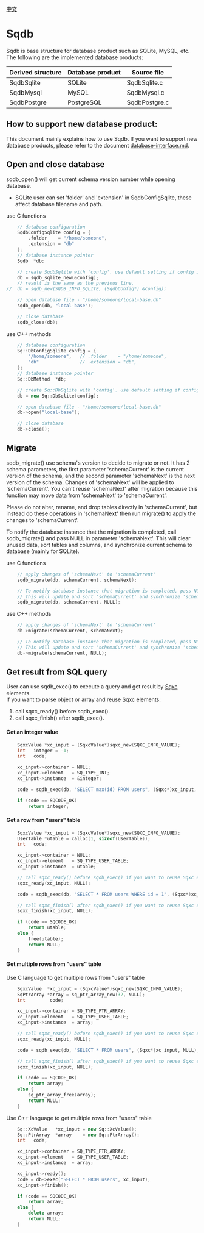 [中文](Sqdb.cn.md)

# Sqdb

Sqdb is base structure for database product such as SQLite, MySQL, etc.
The following are the implemented database products:

| Derived structure | Database product | Source file    |
| ----------------- | ---------------- | -------------- |
| SqdbSqlite        | SQLite           | SqdbSqlite.c   |
| SqdbMysql         | MySQL            | SqdbMysql.c    |
| SqdbPostgre       | PostgreSQL       | SqdbPostgre.c  |

## How to support new database product:

This document mainly explains how to use Sqdb. If you want to support new database products, please refer to the document [database-interface.md](database-interface.md).

## Open and close database

sqdb_open() will get current schema version number while opening database.  
* SQLite user can set 'folder' and 'extension' in SqdbConfigSqlite, these affect database filename and path.

use C functions

```c
	// database configuration
	SqdbConfigSqlite config = {
		.folder    = "/home/someone",
		.extension = "db"
	};
	// database instance pointer
	Sqdb  *db;

	// create SqdbSqlite with 'config'. use default setting if config is NULL.
	db = sqdb_sqlite_new(&config);
	// result is the same as the previous line.
//	db = sqdb_new(SQDB_INFO_SQLITE, (SqdbConfig*) &config);

	// open database file - "/home/someone/local-base.db"
	sqdb_open(db, "local-base");

	// close database
	sqdb_close(db);
```

use C++ methods

```c++
	// database configuration
	Sq::DbConfigSqlite config = {
		"/home/someone",   // .folder    = "/home/someone",
		"db"               // .extension = "db",
	};
	// database instance pointer
	Sq::DbMethod  *db;

	// create Sq::DbSqlite with 'config'. use default setting if config is NULL.
	db = new Sq::DbSqlite(config);

	// open database file - "/home/someone/local-base.db"
	db->open("local-base");

	// close database
	db->close();
```

## Migrate

sqdb_migrate() use schema's version to decide to migrate or not. It has 2 schema parameters, the first parameter 'schemaCurrent' is the current version of the schema, and the second parameter 'schemaNext' is the next version of the schema. Changes of 'schemaNext' will be applied to 'schemaCurrent'.
You can't reuse 'schemaNext' after migration because this function may move data from 'schemaNext' to 'schemaCurrent'.  
  
Please do not alter, rename, and drop tables directly in 'schemaCurrent', but instead do these operations in 'schemaNext' then run migrate() to apply the changes to 'schemaCurrent'.  
  
To notify the database instance that the migration is completed, call sqdb_migrate() and pass NULL in parameter 'schemaNext'. This will clear unused data, sort tables and columns, and synchronize current schema to database (mainly for SQLite).  
  
use C functions

```c
	// apply changes of 'schemaNext' to 'schemaCurrent'
	sqdb_migrate(db, schemaCurrent, schemaNext);

	// To notify database instance that migration is completed, pass NULL to the last parameter.
	// This will update and sort 'schemaCurrent' and synchronize 'schemaCurrent' to database (mainly for SQLite).
	sqdb_migrate(db, schemaCurrent, NULL);
```

use C++ methods

```c++
	// apply changes of 'schemaNext' to 'schemaCurrent'
	db->migrate(schemaCurrent, schemaNext);

	// To notify database instance that migration is completed, pass NULL to the last parameter.
	// This will update and sort 'schemaCurrent' and synchronize 'schemaCurrent' to database (mainly for SQLite).
	db->migrate(schemaCurrent, NULL);
```

## Get result from SQL query

User can use sqdb_exec() to execute a query and get result by [Sqxc](Sqxc.md) elements.  
If you want to parse object or array and reuse [Sqxc](Sqxc.md) elements:
1. call sqxc_ready() before sqdb_exec().
2. call sqxc_finish() after sqdb_exec().

#### Get an integer value

```c
	SqxcValue *xc_input = (SqxcValue*)sqxc_new(SQXC_INFO_VALUE);
	int   integer = -1;
	int   code;

	xc_input->container = NULL;
	xc_input->element   = SQ_TYPE_INT;
	xc_input->instance  = &integer;

	code = sqdb_exec(db, "SELECT max(id) FROM users", (Sqxc*)xc_input, NULL);

	if (code == SQCODE_OK)
		return integer;
```

#### Get a row from "users" table

```c
	SqxcValue *xc_input = (SqxcValue*)sqxc_new(SQXC_INFO_VALUE);
	UserTable *utable = calloc(1, sizeof(UserTable));
	int   code;

	xc_input->container = NULL;
	xc_input->element   = SQ_TYPE_USER_TABLE;
	xc_input->instance  = utable;

	// call sqxc_ready() before sqdb_exec() if you want to reuse Sqxc elements
	sqxc_ready(xc_input, NULL);

	code = sqdb_exec(db, "SELECT * FROM users WHERE id = 1", (Sqxc*)xc_input, NULL);

	// call sqxc_finish() after sqdb_exec() if you want to reuse Sqxc elements
	sqxc_finish(xc_input, NULL);

	if (code == SQCODE_OK)
		return utable;
	else {
		free(utable);
		return NULL;
	}
```

#### Get multiple rows from "users" table

Use C language to get multiple rows from "users" table

```c
	SqxcValue  *xc_input = (SqxcValue*)sqxc_new(SQXC_INFO_VALUE);
	SqPtrArray *array = sq_ptr_array_new(32, NULL);
	int         code;

	xc_input->container = SQ_TYPE_PTR_ARRAY;
	xc_input->element   = SQ_TYPE_USER_TABLE;
	xc_input->instance  = array;

	// call sqxc_ready() before sqdb_exec() if you want to reuse Sqxc elements
	sqxc_ready(xc_input, NULL);

	code = sqdb_exec(db, "SELECT * FROM users", (Sqxc*)xc_input, NULL);

	// call sqxc_finish() after sqdb_exec() if you want to reuse Sqxc elements
	sqxc_finish(xc_input, NULL);

	if (code == SQCODE_OK)
		return array;
	else {
		sq_ptr_array_free(array);
		return NULL;
	}
```

Use C++ language to get multiple rows from "users" table

```c++
	Sq::XcValue   *xc_input = new Sq::XcValue();
	Sq::PtrArray  *array    = new Sq::PtrArray();
	int   code;

	xc_input->container = SQ_TYPE_PTR_ARRAY;
	xc_input->element   = SQ_TYPE_USER_TABLE;
	xc_input->instance  = array;

	xc_input->ready();
	code = db->exec("SELECT * FROM users", xc_input);
	xc_input->finish();

	if (code == SQCODE_OK)
		return array;
	else {
		delete array;
		return NULL;
	}
```
